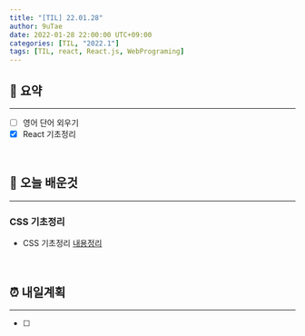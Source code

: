 ```yaml
---
title: "[TIL] 22.01.28"
author: 9uTae
date: 2022-01-28 22:00:00 UTC+09:00
categories: [TIL, "2022.1"]
tags: [TIL, react, React.js, WebPrograming]
---
```


## 🏁 요약

---

- [ ] 영어 단어 외우기
- [x] React 기초정리

<br>

## 📑 오늘 배운것

---

### CSS 기초정리

- CSS 기초정리 [내용정리](https://9utae.github.io/posts/111-basic-react)

<br>

## ⏰ 내일계획

---

- [ ] 

<br>